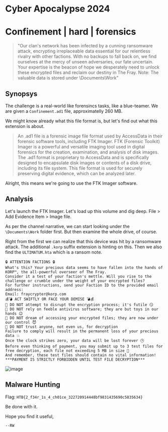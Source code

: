 # Cyber Apocalypse 2024

# Confinement | hard | forensics

> "Our clan's network has been infected by a cunning ransomware attack, encrypting irreplaceable data essential for our relentless rivalry with other factions. With no backups to fall back on, we find ourselves at the mercy of unseen adversaries, our fate uncertain. Your expertise is the beacon of hope we desperately need to unlock these encrypted files and reclaim our destiny in The Fray.
Note: The valuable data is stored under \Documents\Work"
>

## Synopsys

The challenge is a real-world like forensincs tasks, like a blue-teamer. We are given a `Confinement.ad1` file, approximatelly 260 MB.

We might know already what this file format is, but let's find out what this extension is about.

> An .ad1 file is a forensic image file format used by AccessData in their forensic software tools, including FTK Imager. FTK (Forensic Toolkit) Imager is a powerful and versatile imaging tool used in digital forensics for  the creation, examination, and analysis of disk images. The .ad1 format is proprietary to AccessData and is specifically designed to encapsulate disk images or contents of a disk drive, including its file system. This file  format is used for securely preserving digital evidence, which can be analyzed later.
>

Alright, this means we're going to use the FTK Imager software. 

## Analysis

Let's launch the FTK Imager. Let's load up this volume and dig deep. File > Add Evidence Item > Image file.

As per the channel narrative, we can start looking under the `\Documents\Work` folder first. But then examine the whole drive, of course.

Right from the first we can realize that this device was hit by a ransomware attack. The additional `.korp` suffix extension is hinting on this. Then we also find the `ULTIMATUM.hta` which is a ransom note. 

```The Fray Ultimatum
🔒 ATTENTION FACTIONS 🔒
What's this? Your precious data seems to have fallen into the hands of KORP™, the all-powerful overseer of The Fray.
Consider it a test of your faction's mettle. Will you rise to the challenge or crumble under the weight of your encrypted files?
For further instructions, send your Faction ID to the provided email address:
Email: fraycrypter@korp.com
💰💣 ACT SWIFTLY OR FACE YOUR DEMISE 💣💰
🚫 DO NOT attempt to disrupt the encryption process; it's futile 😏
🚫 DO NOT rely on feeble antivirus software; they are but toys in our hands 😉
🚫 DO NOT dream of accessing your encrypted files; they are now under our control 😈
🚫 DO NOT trust anyone, not even us, for decryption
Failure to comply will result in the permanent loss of your precious data 💥
Once the clock strikes zero, your data will be lost forever 🕒
Before even thinking of payment, you may submit up to 3 test files for free decryption, each file not exceeding 5 MB in size 📎
And remember, these test files should contain no vital information!
***PAYMENT IS STRICTLY FORBIDDEN UNTIL TEST FILE DECRYPTION***
```



![image](https://github.com/respawnRW/writeups/assets/163560495/1bf20ef2-b7b3-4deb-b89c-ecae004978a1)



## Malware Hunting

Flag: `HTB{2_f34r_1s_4_ch01ce_322720914448bf9831435690c5835634}`

Be done with it.

Hope you find it useful,

`--RW`
